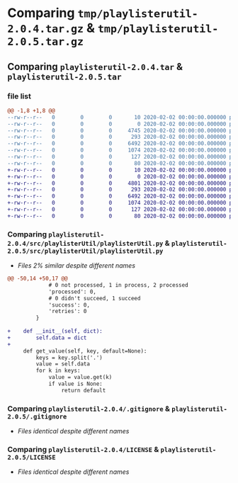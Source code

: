 # Comparing `tmp/playlisterutil-2.0.4.tar.gz` & `tmp/playlisterutil-2.0.5.tar.gz`

## Comparing `playlisterutil-2.0.4.tar` & `playlisterutil-2.0.5.tar`

### file list

```diff
@@ -1,8 +1,8 @@
--rw-r--r--   0        0        0       10 2020-02-02 00:00:00.000000 playlisterutil-2.0.4/README.md
--rw-r--r--   0        0        0        0 2020-02-02 00:00:00.000000 playlisterutil-2.0.4/src/playlisterUtil/__init__.py
--rw-r--r--   0        0        0     4745 2020-02-02 00:00:00.000000 playlisterutil-2.0.4/src/playlisterUtil/playlisterUtil.py
--rw-r--r--   0        0        0      293 2020-02-02 00:00:00.000000 playlisterutil-2.0.4/src/playlisterUtil/setup.py
--rw-r--r--   0        0        0     6492 2020-02-02 00:00:00.000000 playlisterutil-2.0.4/.gitignore
--rw-r--r--   0        0        0     1074 2020-02-02 00:00:00.000000 playlisterutil-2.0.4/LICENSE
--rw-r--r--   0        0        0      127 2020-02-02 00:00:00.000000 playlisterutil-2.0.4/pyproject.toml
--rw-r--r--   0        0        0       80 2020-02-02 00:00:00.000000 playlisterutil-2.0.4/PKG-INFO
+-rw-r--r--   0        0        0       10 2020-02-02 00:00:00.000000 playlisterutil-2.0.5/README.md
+-rw-r--r--   0        0        0        0 2020-02-02 00:00:00.000000 playlisterutil-2.0.5/src/playlisterUtil/__init__.py
+-rw-r--r--   0        0        0     4801 2020-02-02 00:00:00.000000 playlisterutil-2.0.5/src/playlisterUtil/playlisterUtil.py
+-rw-r--r--   0        0        0      293 2020-02-02 00:00:00.000000 playlisterutil-2.0.5/src/playlisterUtil/setup.py
+-rw-r--r--   0        0        0     6492 2020-02-02 00:00:00.000000 playlisterutil-2.0.5/.gitignore
+-rw-r--r--   0        0        0     1074 2020-02-02 00:00:00.000000 playlisterutil-2.0.5/LICENSE
+-rw-r--r--   0        0        0      127 2020-02-02 00:00:00.000000 playlisterutil-2.0.5/pyproject.toml
+-rw-r--r--   0        0        0       80 2020-02-02 00:00:00.000000 playlisterutil-2.0.5/PKG-INFO
```

### Comparing `playlisterutil-2.0.4/src/playlisterUtil/playlisterUtil.py` & `playlisterutil-2.0.5/src/playlisterUtil/playlisterUtil.py`

 * *Files 2% similar despite different names*

```diff
@@ -50,14 +50,17 @@
             # 0 not processed, 1 in process, 2 processed
             'processed': 0,
             # 0 didn't succeed, 1 succeed
             'success': 0,
             'retries': 0
         }
 
+    def __init__(self, dict):
+        self.data = dict
+
     def get_value(self, key, default=None):
         keys = key.split('.')
         value = self.data
         for k in keys:
             value = value.get(k)
             if value is None:
                 return default
```

### Comparing `playlisterutil-2.0.4/.gitignore` & `playlisterutil-2.0.5/.gitignore`

 * *Files identical despite different names*

### Comparing `playlisterutil-2.0.4/LICENSE` & `playlisterutil-2.0.5/LICENSE`

 * *Files identical despite different names*

